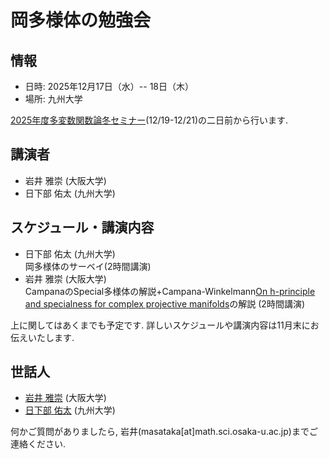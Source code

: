# 岡多様体の勉強会

## 情報
- 日時: 2025年12月17日（水）-- 18日（木）
- 場所: 九州大学 

[2025年度多変数関数論冬セミナー]()(12/19-12/21)の二日前から行います. 

## 講演者
- 岩井 雅崇 (大阪大学)
- 日下部 佑太 (九州大学)

## スケジュール・講演内容

- 日下部 佑太 (九州大学) <br>
岡多様体のサーベイ(2時間講演)
- 岩井 雅崇 (大阪大学) <br>
CampanaのSpecial多様体の解説+Campana-Winkelmann[On h-principle and specialness for complex projective manifolds](https://content.algebraicgeometry.nl/2015-3/2015-3-013.pdf)の解説 (2時間講演)

上に関してはあくまでも予定です. 
詳しいスケジュールや講演内容は11月末にお伝えいたします. 

<!--

### 2024年12月13日（金）

1. 13:00--14:00 
**丸亀 泰二 (電気通信大学)**<br>
Chains on twistor CR manifolds and conformal geodesics in dimension three
2. 14:30--15:30 
**松田 凌 (京都大学)**<br>
退化擬等角写像のタイヒミュラー空間論に向けて
3. 16:00--17:00 
**渡邊 祐太 (中央大学)**<br>
Bigness of adjoint linear subsystem and approximation theorems with ideal sheaves on
weakly pseudoconvex manifolds

### 2024年12月14日（土）
1. 10:00--11:00 
**山ノ井 克俊 (大阪大学)**<br>
準アーベル多様体から作られるspecial 多様体について
2. 11:30--12:30 
**鈴木 良明 (新潟大学)**<br>
The spectrum of the Folland-Stein operator on some Heisenberg Bieberbach manifolds
3. 14:30--15:30 
**上野 康平 (大同大学)**<br>
Newton polygons and Bottcher coordinates for skew products: superattracting case and
polynomial case
4. 16:00--17:00 
**青井 顕宏 (和歌山工業高等専門学校)**<br>
Microscopic stability thresholds and constant scalar curvature Kahler metrics

### 2024年12月15日（日）
1. 10:00--11:00 
**奥間 智弘 (山形大学)**<br>
正規複素曲面特異点の正規還元種数について
2. 11:30--12:30 
**杉山 俊 (北九州工業高等専門学校)**<br>
Holomorphic line bundles and divisors on Riemann domains over Cohen-Macaulay Stein
spaces


## Schedule
### 17th September (Tuesday)

1. 13:00--14:00  **Sho Tanimoto (Nagoya University)** <br>
Campana rational connectedness and weak approximation
2. 14:30--15:30 **Takuzo Okada (Kyushu University)** <br>
Birationally solid Fano 3-fold hypersurfaces
3. 16:00--17:00 **Taro Yoshino (The University of Tokyo)** <br>
Stable rationality of hypersurfaces in Grassmannian varieties

### 18th September (Wednesday)
1. 10:00--11:00 **Akihiro Kanemitsu (Tokyo Metropolitan University)** <br>
Mukai pairs and associated K3 surfaces
2. 11:30--12:30 **Jie Liu (Academy of Mathematics and Systems Science, Chinese
Academy of Sciences (AMSS CAS))** <br>
Symplectic singularities arising from the algebra of symmetric tensors
3. 14:30--15:30 **Juanyong Wang (Academy of Mathematics and Systems Science,
Chinese Academy of Sciences (AMSS CAS))** <br>
An abundance-type result for tangent bundles of smooth Fano varieties
4. 16:00--17:00 **Guolei Zhong (Institute for Basic Science Center for Complex
Geometry (IBS-CCG))** <br>
Projective varieties with almost nef tangent sheaves and its dynamical application

### 19th September (Thursday)
1. 10:00--11:00 **Hirotaka Onuki (The University of Tokyo)** <br>
On the effective generation of direct images of pluricanonical bundles in mixed characteristic
2. 11:30--12:30 **Fuetaro Yobuko (Tokyo University of Science)** <br>
Quasi-F-splitting and positivity in positive characteristic
3. 14:30--15:30 **Hiromu Tanaka (The University of Tokyo)** <br>
Classification of smooth Fano threefolds in positive characteristic
4. 16:00--17:00 **Yuta Takahashi (Chuo University)** <br>
Fano 4-folds with nef tangent bundle in positive characteristic

### 20th September (Friday)
1. 10:00--11:00 **Wahei Hara (Kavli IPMU, The University of Tokyo)** <br>
Rank two weak Fano bundles over Fano threefolds of Picard rank one
2. 11:30--12:30 **Tatsuro Kawakami (Kyoto University)** <br>
Kodaira vanishing for smooth Fano threefolds in positive characteristic
-->


<!--
##  プログラム

[2024年度多変数関数論冬セミナーのプログラム](https://masataka123.github.io/2024scvwinter/material/program_2024scvwinter.pdf)


2024年11月下旬にお知らせいたします. 
-->
<!--
Here is the PDF file of program and abstracts. [Program](https://masataka123.github.io/tangent_anticanonical/material/program_tangent_anticanonical.pdf)


## アクセス方法

大阪大学 南部陽一郎ホール (豊中キャンパス)へのアクセス方法は二つあります

1. 柴原阪大前駅 (大阪モノレール)からくる方法
駅から徒歩8分程度かかります. 柴原阪大前駅からのアクセス方法に関しては[こちら](https://masataka123.github.io/2024scvwinter/material/access_shibahara.pdf)をご覧ください. 
2.  石橋阪大前駅 (阪急電鉄)からくる方法
駅から徒歩30分程度かかります.石橋阪大前駅からのアクセス方法に関しては [こちら](https://masataka123.github.io/2024scvwinter/material/access_ishibashi.pdf)をご覧ください. 

南部陽一郎ホールはJ棟にあり, ローソンのある建物が目印です. 
さらなる情報に関しては[南部陽一郎ホールのページ](https://www.sci.osaka-u.ac.jp/ja/nambu-hall/)をご覧ください. 
-->


 
## 世話人

- [岩井 雅崇](https://masataka123.github.io/blog3/) (大阪大学)
- [日下部 佑太](https://kusakabe.github.io) (九州大学)

何かご質問がありましたら, 岩井(masataka[at]math.sci.osaka-u.ac.jp)までご連絡ください.

<!-- 
## その他
この勉強会の次の日から[2025年度多変数関数論冬セミナー]()が開催されます. 
お時間のある方は冬セミナーにもご参加ください. 

<!-- 

## 過去の多変数関数論冬セミナー
- [2023年度](https://sites.google.com/view/2023scvwinter)
- [2022年度](https://sites.google.com/view/2022scvwinter)

2021年度以前のものは[多変数関数論のページ](https://sites.google.com/site/scvgroupjapan/)からご覧いただけます. 


## 科研費
この集会は以下の科学研究費補助金の補助により開催されます.
-  基盤研究(A)「複素多様体の解析幾何」（代表：平地 健吾（東京大学）課題番号20H00116 ）
-  若手研究「オービフォルド構造に注目した非負曲率の研究および代数多様体の分類理論への応用」 （代表：岩井 雅崇（大阪大学）課題番号22K13907 ）

- JSPS KAKENHI  22KK0232 Fund for the Promotion of Joint International Research (Fostering Joint International Research (A)) (Koike)
- JSPS KAKENHI 21H00976 Grant-in-Aid for Scientific Research (B) (Matsumura)
- JSPS KAKENHI 22K13903 Grant-in-Aid for Early-Career Scientists (Matsuzawa)


## Other informations
- There is a hotel around Tennoji (天王寺) or Nishinari (西成) where you can stay for around 3,000 yen. However, it is not a  good hotel, so we do not recommend you book it. 

## -- Hodge theory and vanishing theorem --
Science Buildingsへの行き方は二つあります
-Shibahara-handai-mae" Station(monorail)から来る方法. Shibahara-handai-mae" Stationから大阪大学理学部のアクセス方法はこちらです. [](https://www.sci.osaka-u.ac.jp/en/wp-content/uploads/2022/02/Directions-from-Shibahara-handai-mae-Station-to-GSS-Osaka-U_Sep.2020.pdf)
- Ishibashi Station (Hankyu)から来る方法. Ishibashi Station (Hankyu)から大阪大学理学部のアクセス方法はこちらです[](https://www.sci.osaka-u.ac.jp/en/wp-content/uploads/2022/02/Directions-from-Hankyu-Ishibashi-handai-mae-Station-to-GSS-Osaka-U_Sep.2020.pdf)
私はShibahara-handai-mae" Station(monorail)を利用するのをお勧めします. 

理学研究科E棟の地図はこちらです.[](https://www.sci.osaka-u.ac.jp/en/wp-content/uploads/2022/07/Buildings-of-Graduate-School-of-Science.pdf)
404講義室はE棟の4階エレベーターのすぐ近くの部屋です. 


もしわからない場合はこちらも参考にしてください. 

[ガイダンス資料+演習問題集](https://masataka123.github.io/2023_winter_generaltopology/material/0_位相問題集.pdf).
-->
